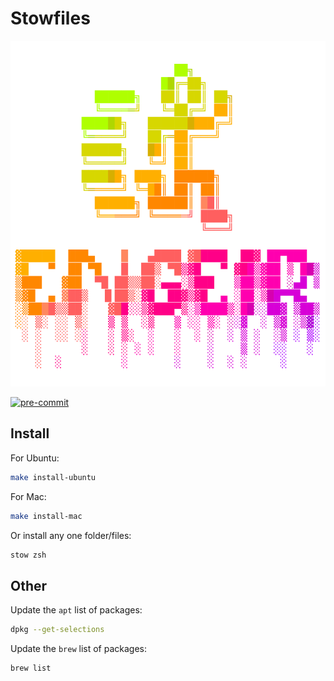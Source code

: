 # Stowfiles

<!-- rich-codex --skip-git-checks --use-pty --hide-command --terminal-width 46 --head 24 -->
<!-- ![`cat engeir.txt | lolcat 2>/dev/null`](assets/logo.svg) -->
![This is the altered version of the above](assets/logo-alt.svg)

[![pre-commit](https://img.shields.io/badge/pre--commit-enabled-brightgreen?logo=pre-commit&logoColor=white)](https://github.com/pre-commit/pre-commit)

## Install

For Ubuntu:

```sh
make install-ubuntu
```

For Mac:

```sh
make install-mac
```

Or install any one folder/files:

```sh
stow zsh
```

## Other

Update the `apt` list of packages:

```sh
dpkg --get-selections
```

Update the `brew` list of packages:

```sh
brew list
```
